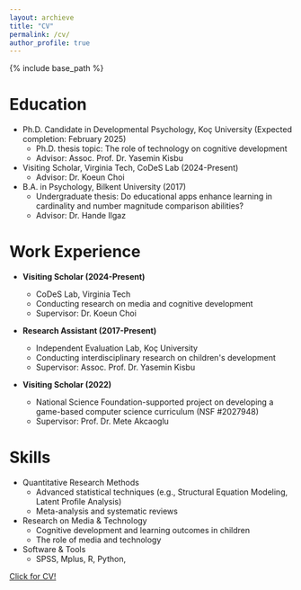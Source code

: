 ```yaml
---
layout: archieve
title: "CV"
permalink: /cv/
author_profile: true
---
```



{% include base_path %}

Education
======
* Ph.D. Candidate in Developmental Psychology, Koç University (Expected completion: February 2025)
  * Ph.D. thesis topic: The role of technology on cognitive development
  * Advisor: Assoc. Prof. Dr. Yasemin Kisbu
* Visiting Scholar, Virginia Tech, CoDeS Lab (2024-Present)
  * Advisor: Dr. Koeun Choi
* B.A. in Psychology, Bilkent University (2017)
  * Undergraduate thesis: Do educational apps enhance learning in cardinality and number magnitude comparison abilities?
  * Advisor: Dr. Hande Ilgaz

Work Experience
======
* **Visiting Scholar (2024-Present)**
  * CoDeS Lab, Virginia Tech
  * Conducting research on media and cognitive development
  * Supervisor: Dr. Koeun Choi

* **Research Assistant (2017-Present)**
  * Independent Evaluation Lab, Koç University
  * Conducting interdisciplinary research on children's development
  * Supervisor: Assoc. Prof. Dr. Yasemin Kisbu

* **Visiting Scholar (2022)**
  * National Science Foundation-supported project on developing a game-based computer science curriculum (NSF #2027948)
  * Supervisor: Prof. Dr. Mete Akcaoglu

Skills
======
* Quantitative Research Methods
  * Advanced statistical techniques (e.g., Structural Equation Modeling, Latent Profile Analysis)
  * Meta-analysis and systematic reviews
* Research on Media & Technology
  * Cognitive development and learning outcomes in children
  * The role of media and technology
* Software & Tools
  * SPSS, Mplus, R, Python,
    
[Click for CV!](CV_Ozcan_September2024.pdf)

